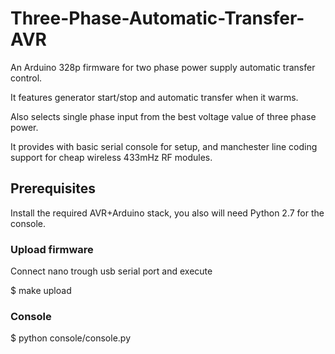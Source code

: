 # Three-Phase-Automatic-Transfer-AVR

An Arduino 328p firmware for two phase power supply automatic transfer control.

It features generator start/stop and automatic transfer when it warms. 

Also selects single phase input from the best voltage value of three phase power.

It provides with basic serial console for setup, and manchester line coding support for cheap wireless 433mHz RF modules.

## Prerequisites
Install the required AVR+Arduino stack, you also will need Python 2.7 for the console.

### Upload firmware
Connect nano trough usb serial port and execute

$ make upload

### Console

$ python console/console.py


